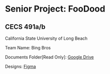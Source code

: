 # Senior Project: FooDood

## CECS 491a/b

California State University of Long Beach

Team Name: Bing Bros

Documents Folder[Read Only]: [Google Drive](https://drive.google.com/drive/folders/1NEC1xXpPWTRdaVzdG8yndHLy1BprPkUT?usp=sharing)

Designs: [Figma](https://www.figma.com/file/riGS3WArD8vaWNttwlXUls/Wireframe)
